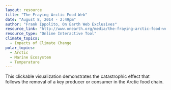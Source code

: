 ```yaml
---
layout: resource
title: "The Fraying Arctic Food Web"
date: "August 8, 2014 - 2:49pm"
author: "Frank Ippolito, On Earth Web Exclusives"
resource_link: "http://www.onearth.org/media/the-fraying-arctic-food-web"
resource_type: "Online Interactive Tool"
climate_topics:
  - Impacts of Climate Change
polar_topics:
  - Arctic
  - Marine Ecosystem
  - Temperature
---
```


This clickable visualization demonstrates the catastrophic effect that follows the removal of a key producer or consumer in the Arctic food chain.
